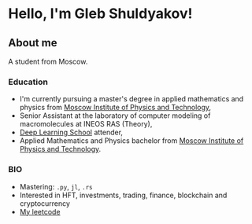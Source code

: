# Hello, I'm Gleb Shuldyakov!

## About me

A student from Moscow. 

### Education

- I'm currently pursuing a master's degree in applied mathematics and physics from [Moscow Institute of Physics and Technology](https://mipt.ru/english/),
- Senior Assistant at the laboratory of computer modeling of macromolecules at INEOS RAS (Theory),
- [Deep Learning School](https://en.dlschool.org/) attender,
- Applied Mathematics and Physics bachelor from [Moscow Institute of Physics and Technology](https://mipt.ru/english/).


### BIO

- Mastering: `.py`, `jl`, `.rs`
- Interested in HFT, investments, trading, finance, blockchain and cryptocurrency
- [My leetcode](https://leetcode.com/sirion34/) 


<!--
**sirion34/sirion34** is a ✨ _special_ ✨ repository because its `README.md` (this file) appears on your GitHub profile.

Here are some ideas to get you started:
###📚 Looking for my CV? E-Mail me!
- I love sport! 💪
- 🔭 I’m currently working on ...
- 🌱 I’m currently learning ...
- 👯 I’m looking to collaborate on ...
- 🤔 I’m looking for help with ...
- 💬 Ask me about ...
- 📫 How to reach me: ...
- 😄 Pronouns: ...
- ⚡ Fun fact: ...
-->
